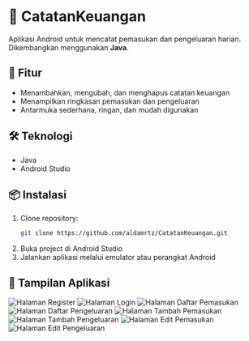 # 📒 CatatanKeuangan

Aplikasi Android untuk mencatat pemasukan dan pengeluaran harian.  
Dikembangkan menggunakan **Java**.

## 🚀 Fitur
- Menambahkan, mengubah, dan menghapus catatan keuangan
- Menampilkan ringkasan pemasukan dan pengeluaran
- Antarmuka sederhana, ringan, dan mudah digunakan

## 🛠️ Teknologi
- Java
- Android Studio

## 📦 Instalasi
1. Clone repository:
   ```bash
   git clone https://github.com/aldamrtz/CatatanKeuangan.git
2. Buka project di Android Studio
3. Jalankan aplikasi melalui emulator atau perangkat Android

## 📱 Tampilan Aplikasi
![Halaman Register](assets/images/Register.png)
![Halaman Login](assets/images/Login.png)
![Halaman Daftar Pemasukan](assets/images/Daftar_Pemasukan.png)
![Halaman Daftar Pengeluaran](assets/images/Daftar_Pengeluaran.png)
![Halaman Tambah Pemasukan](assets/images/Tambah_Pemasukan.png)
![Halaman Tambah Pengeluaran](assets/images/Tambah_Pengeluaran.png)
![Halaman Edit Pemasukan](assets/images/Edit_Pemasukan.png)
![Halaman Edit Pengeluaran](assets/images/Edit_Pengeluaran.png)
